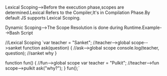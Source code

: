 Lexical Scoping-->Before the execution phase,scopes are determined.Lexical Refers to the Compiler,It's in Compilation Phase.By default JS supports Lexical Scoping.

Dynamic Scoping-->The Scope Resolution is done during Runtime.Example-->Bash Script

//Lexical Scoping
`var teacher = "Sanket"; //teacher-->global scope-->sanket
function ask(question) { //ask-->global scope
	console.log(teacher, question); //sanket why
}

function fun() { //fun-->global scope
	var teacher = "Pulkit"; //teacher-->fun scope-->pulkit
	ask("why?");
}
fun();`